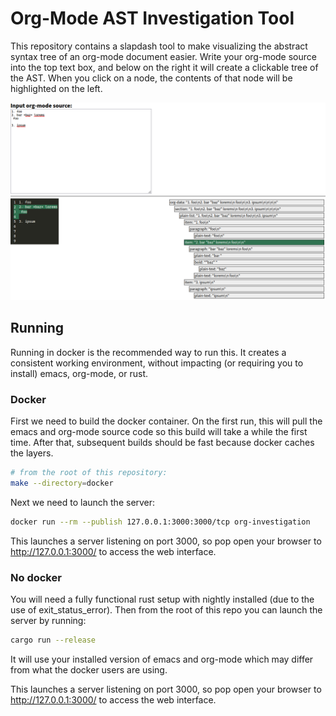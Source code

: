 # Org-Mode AST Investigation Tool
This repository contains a slapdash tool to make visualizing the abstract syntax tree of an org-mode document easier. Write your org-mode source into the top text box, and below on the right it will create a clickable tree of the AST. When you click on a node, the contents of that node will be highlighted on the left.

![Screenshot showing the interface to the org-mode abstract syntax tree investigation tool.](readme/screenshot.png?raw=true "Org-mode investigation tool interface")

## Running
Running in docker is the recommended way to run this. It creates a consistent working environment, without impacting (or requiring you to install) emacs, org-mode, or rust.
### Docker
First we need to build the docker container. On the first run, this will pull the emacs and org-mode source code so this build will take a while the first time. After that, subsequent builds should be fast because docker caches the layers.

```bash
# from the root of this repository:
make --directory=docker
```

Next we need to launch the server:
```bash
docker run --rm --publish 127.0.0.1:3000:3000/tcp org-investigation
```

This launches a server listening on port 3000, so pop open your browser to http://127.0.0.1:3000/ to access the web interface.
### No docker
You will need a fully functional rust setup with nightly installed (due to the use of exit_status_error). Then from the root of this repo you can launch the server by running:

```bash
cargo run --release
```

It will use your installed version of emacs and org-mode which may differ from what the docker users are using.

This launches a server listening on port 3000, so pop open your browser to http://127.0.0.1:3000/ to access the web interface.

